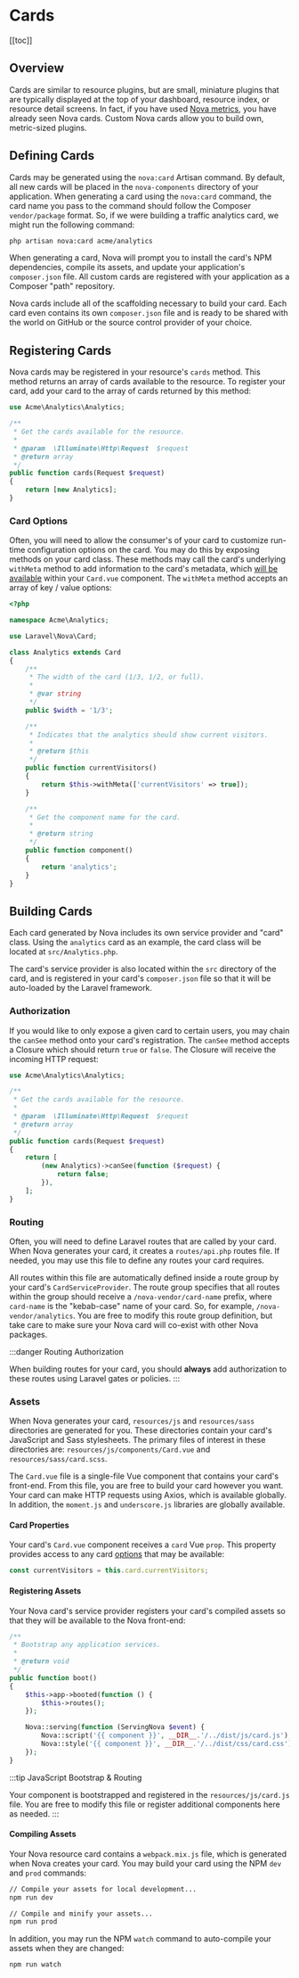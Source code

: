 # Cards

[[toc]]

## Overview

Cards are similar to resource plugins, but are small, miniature plugins that are typically displayed at the top of your dashboard, resource index, or resource detail screens. In fact, if you have used [Nova metrics](./../metrics/defining-metrics.md), you have already seen Nova cards. Custom Nova cards allow you to build own, metric-sized plugins.

## Defining Cards

Cards may be generated using the `nova:card` Artisan command. By default, all new cards will be placed in the `nova-components` directory of your application. When generating a card using the `nova:card` command, the card name you pass to the command should follow the Composer `vendor/package` format. So, if we were building a traffic analytics card, we might run the following command:

```bash
php artisan nova:card acme/analytics
```

When generating a card, Nova will prompt you to install the card's NPM dependencies, compile its assets, and update your application's `composer.json` file. All custom cards are registered with your application as a Composer "path" repository.

Nova cards include all of the scaffolding necessary to build your card. Each card even contains its own `composer.json` file and is ready to be shared with the world on GitHub or the source control provider of your choice.

## Registering Cards

Nova cards may be registered in your resource's `cards` method. This method returns an array of cards available to the resource. To register your card, add your card to the array of cards returned by this method:

```php
use Acme\Analytics\Analytics;

/**
 * Get the cards available for the resource.
 *
 * @param  \Illuminate\Http\Request  $request
 * @return array
 */
public function cards(Request $request)
{
    return [new Analytics];
}
```

### Card Options

Often, you will need to allow the consumer's of your card to customize run-time configuration options on the card. You may do this by exposing methods on your card class. These methods may call the card's underlying `withMeta` method to add information to the card's metadata, which [will be available](#card-properties) within your `Card.vue` component. The `withMeta` method accepts an array of key / value options:

```php
<?php

namespace Acme\Analytics;

use Laravel\Nova\Card;

class Analytics extends Card
{
    /**
     * The width of the card (1/3, 1/2, or full).
     *
     * @var string
     */
    public $width = '1/3';

    /**
     * Indicates that the analytics should show current visitors.
     *
     * @return $this
     */
    public function currentVisitors()
    {
        return $this->withMeta(['currentVisitors' => true]);
    }

    /**
     * Get the component name for the card.
     *
     * @return string
     */
    public function component()
    {
        return 'analytics';
    }
}
```

## Building Cards

Each card generated by Nova includes its own service provider and "card" class. Using the `analytics` card as an example, the card class will be located at `src/Analytics.php`.

The card's service provider is also located within the `src` directory of the card, and is registered in your card's `composer.json` file so that it will be auto-loaded by the Laravel framework.

### Authorization

If you would like to only expose a given card to certain users, you may chain the `canSee` method onto your card's registration. The `canSee` method accepts a Closure which should return `true` or `false`. The Closure will receive the incoming HTTP request:

```php
use Acme\Analytics\Analytics;

/**
 * Get the cards available for the resource.
 *
 * @param  \Illuminate\Http\Request  $request
 * @return array
 */
public function cards(Request $request)
{
    return [
        (new Analytics)->canSee(function ($request) {
            return false;
        }),
    ];
}
```

### Routing

Often, you will need to define Laravel routes that are called by your card. When Nova generates your card, it creates a `routes/api.php` routes file. If needed, you may use this file to define any routes your card requires.

All routes within this file are automatically defined inside a route group by your card's `CardServiceProvider`. The route group specifies that all routes within the group should receive a `/nova-vendor/card-name` prefix, where `card-name` is the "kebab-case" name of your card. So, for example, `/nova-vendor/analytics`. You are free to modify this route group definition, but take care to make sure your Nova card will co-exist with other Nova packages.

:::danger Routing Authorization

When building routes for your card, you should **always** add authorization to these routes using Laravel gates or policies.
:::

### Assets

When Nova generates your card, `resources/js` and `resources/sass` directories are generated for you. These directories contain your card's JavaScript and Sass stylesheets. The primary files of interest in these directories are: `resources/js/components/Card.vue` and `resources/sass/card.scss`.

The `Card.vue` file is a single-file Vue component that contains your card's front-end. From this file, you are free to build your card however you want. Your card can make HTTP requests using Axios, which is available globally. In addition, the `moment.js` and `underscore.js` libraries are globally available.

#### Card Properties

Your card's `Card.vue` component receives a `card` Vue `prop`. This property provides access to any card [options](#card-options) that may be available:

```js
const currentVisitors = this.card.currentVisitors;
```

#### Registering Assets

Your Nova card's service provider registers your card's compiled assets so that they will be available to the Nova front-end:

```php
/**
 * Bootstrap any application services.
 *
 * @return void
 */
public function boot()
{
    $this->app->booted(function () {
        $this->routes();
    });

    Nova::serving(function (ServingNova $event) {
        Nova::script('{{ component }}', __DIR__.'/../dist/js/card.js');
        Nova::style('{{ component }}', __DIR__.'/../dist/css/card.css');
    });
}
```

:::tip JavaScript Bootstrap & Routing

Your component is bootstrapped and registered in the `resources/js/card.js` file. You are free to modify this file or register additional components here as needed.
:::

#### Compiling Assets

Your Nova resource card contains a `webpack.mix.js` file, which is generated when Nova creates your card. You may build your card using the NPM `dev` and `prod` commands:

```bash
// Compile your assets for local development...
npm run dev

// Compile and minify your assets...
npm run prod
```

In addition, you may run the NPM `watch` command to auto-compile your assets when they are changed:

```bash
npm run watch
```
